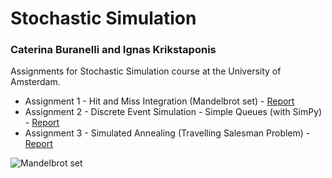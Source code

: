 # Stochastic Simulation

### Caterina Buranelli and Ignas Krikstaponis

 Assignments for Stochastic Simulation course at the University of Amsterdam.
 
 * Assignment 1 - Hit and Miss Integration (Mandelbrot set) - [Report](https://github.com/hellowithchicken/Stochastic-Simulation/blob/main/Assignment%201/Report.pdf)
 * Assignment 2 - Discrete Event Simulation - Simple Queues (with SimPy) - [Report](https://github.com/hellowithchicken/Stochastic-Simulation/blob/main/Assignment%202/Report.pdf)
 * Assignment 3 - Simulated Annealing (Travelling Salesman Problem) - [Report](https://github.com/hellowithchicken/Stochastic-Simulation/blob/main/Assignment%203/Report.pdf)


![Mandelbrot set](https://upload.wikimedia.org/wikipedia/commons/thumb/2/21/Mandel_zoom_00_mandelbrot_set.jpg/320px-Mandel_zoom_00_mandelbrot_set.jpg)
